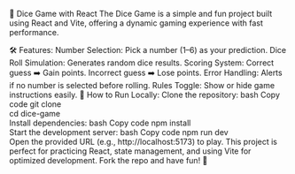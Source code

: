🎲 Dice Game with React
The Dice Game is a simple and fun project built using React and Vite, offering a dynamic gaming experience with fast performance.

🛠 Features:
Number Selection: Pick a number (1–6) as your prediction.
Dice Roll Simulation: Generates random dice results.
Scoring System:
Correct guess ➡️ Gain points.
Incorrect guess ➡️ Lose points.
Error Handling: Alerts if no number is selected before rolling.
Rules Toggle: Show or hide game instructions easily.
🚀 How to Run Locally:
Clone the repository:
bash
Copy code
git clone <repo-url>  
cd dice-game  
Install dependencies:
bash
Copy code
npm install  
Start the development server:
bash
Copy code
npm run dev  
Open the provided URL (e.g., http://localhost:5173) to play.
This project is perfect for practicing React, state management, and using Vite for optimized development. Fork the repo and have fun! 🎉
